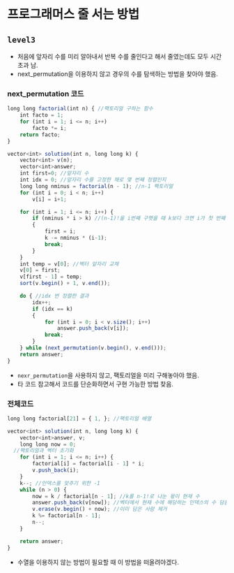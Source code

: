# 프로그래머스 줄 서는 방법
`level3`
---
- 처음에 앞자리 수를 미리 알아내서 반복 수를 줄인다고 해서 줄였는데도 모두 시간초과 남.
- next_permutation을 이용하지 않고 경우의 수를 탐색하는 방법을 찾아야 했음.
### next_permutation 코드
```jsx
long long factorial(int n) { //팩토리얼 구하는 함수
	int facto = 1;
	for (int i = 1; i <= n; i++)
		facto *= i;
	return facto;
}

vector<int> solution(int n, long long k) {
	vector<int> v(n);
	vector<int>answer;
	int first=0; //앞자리 수
	int idx = 0; //앞자리 수를 고정한 채로 몇 번째 정렬인지
	long long nminus = factorial(n - 1); //n-1 팩토리얼
	for (int i = 0; i < n; i++)
		v[i] = i+1;

	for (int i = 1; i <= n; i++) {
		if (nminus * i > k) //(n-1)!을 i번째 구햇을 때 k보다 크면 i가 첫 번째 수
		{
			first = i;
			k -= nminus * (i-1);
			break;
		}
	}
	int temp = v[0]; //벡터 앞자리 교체
	v[0] = first;
	v[first - 1] = temp;
	sort(v.begin() + 1, v.end());

	do { //idx 번 정렬한 결과
		idx++;
		if (idx == k)
		{
			for (int i = 0; i < v.size(); i++)
				answer.push_back(v[i]);
			break;
		}
	} while (next_permutation(v.begin(), v.end()));
	return answer;
}
```

- `nexr_permutation`을 사용하지 않고, 팩토리얼을 미리 구해놓아야 했음.
- 타 코드 참고해서 코드를 단순화하면서 구현 가능한 방법 찾음.

### 전체코드
```jsx
long long factorial[21] = { 1, }; //팩토리얼 배열

vector<int> solution(int n, long long k) {
	vector<int>answer, v;
	long long now = 0;
  //팩토리얼과 벡터 초기화
	for (int i = 1; i <= n; i++) {
		factorial[i] = factorial[i - 1] * i;
		v.push_back(i); 
	}
	k--; //인덱스를 맞추기 위한 -1
	while (n > 0) {
		now = k / factorial[n - 1]; //k를 n-1!로 나눈 몫이 현재 수
		answer.push_back(v[now]); //벡터에서 현재 수에 해당하는 인덱스의 수 담음
		v.erase(v.begin() + now); //이미 담은 사람 제거
		k %= factorial[n - 1];
		n--;
	}

	return answer;
}
```
- 수열을 이용하지 않는 방법이 필요할 때 이 방법을 떠올려야겠다.
